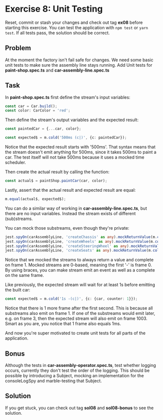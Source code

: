 # Exercise 8: Unit Testing

Reset, commit or stash your changes and check out tag **ex08** before starting this exercise.
You can test the application with `npm test` or `yarn test`. If all tests pass, the solution should be correct.

## Problem

At the moment the factory isn't fail safe for changes.
We need some basic unit tests to make sure the assembly line stays running.
Add Unit tests for **paint-shop.spec.ts** and **car-assembly-line.spec.ts**

## Task

In **paint-shop.spec.ts** first define the stream's input variables:

```typescript
const car = Car.build();
const color: CarColor = 'red';
```

Then define the stream's output variables and the expected result:

```typescript
const paintedCar = {...car, color};

const expected$ = m.cold('500ms (c|)', {c: paintedCar});
```

Notice that the expected result starts with '500ms'.
That syntax means that the stream doesn't emit anything for 500ms, since it takes 500ms to paint a car.
The test itself will not take 500ms because it uses a mocked time scheduler.

Then create the actual result by calling the function:

```typescript
const actual$ = paintShop.paintCar(car, color);
```

Lastly, assert that the actual result and expected result are equal:

```typescript
m.equal(actual$, expected$);
```

You can do a similar way of working in **car-assembly-line.spec.ts**, but there are no input variables.
Instead the stream exists of different (sub)streams.

You can mock those substreams, even though they're private:

```typescript
jest.spyOn(carAssemblyLine, 'createChassis' as any).mockReturnValue(m.cold('-(c|)', {c: chassisNumber}));
jest.spyOn(carAssemblyLine, 'createWheels' as any).mockReturnValue(m.cold('-(w|)', {w: [wheel, wheel, wheel, wheel]}));
jest.spyOn(carAssemblyLine, 'createSteeringWheel' as any).mockReturnValue(m.cold('-(s|)', {s: steeringWheel}));
jest.spyOn(carAssemblyLine, 'createSeats' as any).mockReturnValue(m.cold('-(s|)', {s: [seat, seat]}));
```

Notice that we mocked the streams to always return a value and complete on frame 1.
Mocked streams are 0-based, meaning the first '-' is frame 0.
By using braces, you can make stream emit an event as well as a complete on the same frame.

Like previously, the expected stream will wait for at least 1s before emitting the built car:

```typescript
const expected$ = m.cold('1s -(c|)', {c: {car, counter: 1}});
```

Notice that there is 1 more frame after the first second.
This is because all substreams also emit on frame 1.
If one of the substreams would emit later, e.g. on frame 3, then the expected stream will also emit on frame 1003.
Smart as you are, you notice that 1 frame also equals 1ms.

And now you're super motivated to create unit tests for all parts of the application.

## Bonus

Although the tests in **car-assembly-operator.spec.ts**, test whether logging occurs, currently they don't test the order of the logging.
This should be possible by introducing a Subject, mocking an implementation for the consoleLogSpy and marble-testing that Subject.

## Solution

If you get stuck, you can check out tag **sol08** and **sol08-bonus** to see the solution.
